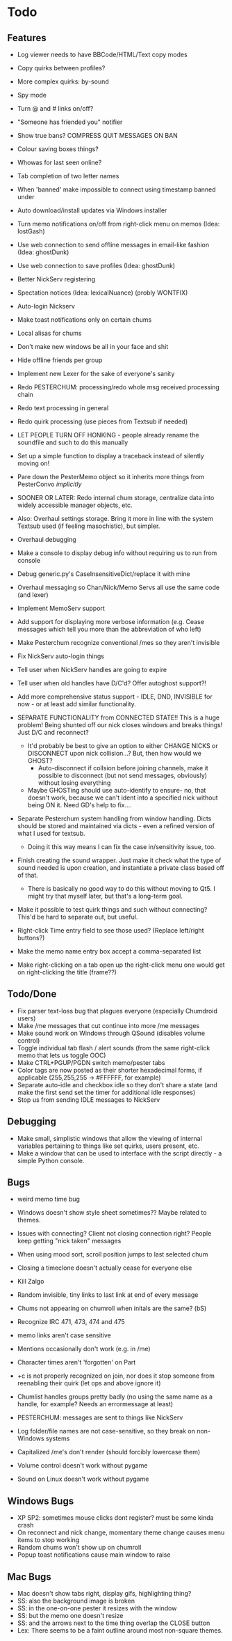 Todo
===============

Features
--------
* Log viewer needs to have BBCode/HTML/Text copy modes
* Copy quirks between profiles?
* More complex quirks: by-sound
* Spy mode
* Turn @ and # links on/off?
* "Someone has friended you" notifier
* Show true bans? COMPRESS QUIT MESSAGES ON BAN
* Colour saving boxes things?
* Whowas for last seen online?
* Tab completion of two letter names
* When 'banned' make impossible to connect using timestamp banned under
* Auto download/install updates via Windows installer
* Turn memo notifications on/off from right-click menu on memos (Idea: lostGash)
* Use web connection to send offline messages in email-like fashion (Idea: ghostDunk)
* Use web connection to save profiles (Idea: ghostDunk)
* Better NickServ registering
* Spectation notices (Idea: lexicalNuance) (probly WONTFIX)
* Auto-login Nickserv
* Make toast notifications only on certain chums
* Local alisas for chums
* Don't make new windows be all in your face and shit
* Hide offline friends per group

* Implement new Lexer for the sake of everyone's sanity
* Redo PESTERCHUM: processing/redo whole msg received processing chain
* Redo text processing in general
* Redo quirk processing (use pieces from Textsub if needed)
* LET PEOPLE TURN OFF HONKING - people already rename the soundfile and such to do this manually
* Set up a simple function to display a traceback instead of silently moving on!
* Pare down the PesterMemo object so it inherits more things from PesterConvo *implicitly*

* SOONER OR LATER: Redo internal chum storage, centralize data into widely accessible manager objects, etc.
* Also: Overhaul settings storage. Bring it more in line with the system Textsub used (if feeling masochistic), but simpler.
* Overhaul debugging
* Make a console to display debug info without requiring us to run from console
* Debug generic.py's CaseInsensitiveDict/replace it with mine
* Overhaul messaging so Chan/Nick/Memo Servs all use the same code (and lexer)
* Implement MemoServ support
* Add support for displaying more verbose information (e.g. Cease messages which tell you more than the abbreviation of who left)
* Make Pesterchum recognize conventional /mes so they aren't invisible
* Fix NickServ auto-login things
* Tell user when NickServ handles are going to expire
* Tell user when old handles have D/C'd? Offer autoghost support?!

* Add more comprehensive status support - IDLE, DND, INVISIBLE for now - or at least add similar functionality.
* SEPARATE FUNCTIONALITY from CONNECTED STATE!! This is a huge problem! Being shunted off our nick closes windows and breaks things! Just D/C and reconnect?
	* It'd probably be best to give an option to either CHANGE NICKS or DISCONNECT upon nick collision...? But, then how would we GHOST?
		* Auto-disconnect if collsion before joining channels, make it possible to disconnect (but not send messages, obviously) without losing everything
	* Maybe GHOSTing should use auto-identify to ensure- no, that doesn't work, because we can't ident into a specified nick without being ON it. Need GD's help to fix....

* Separate Pesterchum system handling from window handling. Dicts should be stored and maintained via dicts - even a refined version of what I used for textsub.
	* Doing it this way means I can fix the case in/sensitivity issue, too.

* Finish creating the sound wrapper. Just make it check what the type of sound needed is upon creation, and instantiate a private class based off of that.
	* There is basically no good way to do this without moving to Qt5. I might try that myself later, but that's a long-term goal.
* Make it possible to test quirk things and such without connecting? This'd be hard to separate out, but useful.
* Right-click Time entry field to see those used? (Replace left/right buttons?)
* Make the memo name entry box accept a comma-separated list
* Make right-clicking on a tab open up the right-click menu one would get on right-clicking the title (frame??)

Todo/Done
----
* Fix parser text-loss bug that plagues everyone (especially Chumdroid users)
* Make /me messages that cut continue into more /me messages
* Make sound work on Windows through QSound (disables volume control)
* Toggle individual tab flash / alert sounds (from the same right-click memo that lets us toggle OOC)
* Make CTRL+PGUP/PGDN switch memo/pester tabs
* Color tags are now posted as their shorter hexadecimal forms, if applicable (255,255,255 -> #FFFFFF, for example)
* Separate auto-idle and checkbox idle so they don't share a state (and make the first send set the timer for additional idle responses)
* Stop us from sending IDLE messages to NickServ

Debugging
----
* Make small, simplistic windows that allow the viewing of internal variables pertaining to things like set quirks, users present, etc.
* Make a window that can be used to interface with the script directly - a simple Python console.

Bugs
----
* weird memo time bug
* Windows doesn't show style sheet sometimes?? Maybe related to themes.
* Issues with connecting? Client not closing connection right? People keep getting "nick taken" messages
* When using mood sort, scroll position jumps to last selected chum
* Closing a timeclone doesn't actually cease for everyone else
* Kill Zalgo
* Random invisible, tiny links to last link at end of every message
* Chums not appearing on chumroll when initals are the same? (bS)
* Recognize IRC 471, 473, 474 and 475
* memo links aren't case sensitive

* Mentions occasionally don't work (e.g. in /me)
* Character times aren't 'forgotten' on Part
* +c is not properly recognized on join, nor does it stop someone from reenabling their quirk (let ops and above ignore it)
* Chumlist handles groups pretty badly (no using the same name as a handle, for example? Needs an errormessage at least)
* PESTERCHUM: messages are sent to things like NickServ
* Log folder/file names are not case-sensitive, so they break on non-Windows systems
* Capitalized /me's don't render (should forcibly lowercase them)

* Volume control doesn't work without pygame
* Sound on Linux doesn't work without pygame

Windows Bugs
------------
* XP SP2: sometimes mouse clicks dont register? must be some kinda crash
* On reconnect and nick change, momentary theme change causes menu items to stop working
* Random chums won't show up on chumroll
* Popup toast notifications cause main window to raise

Mac Bugs
--------
* Mac doesn't show tabs right, display gifs, highlighting thing?
* SS: also the background image is broken
* SS: in the one-on-one pester it resizes with the window
* SS: but the memo one doesn't resize
* SS: and the arrows next to the time thing overlap the CLOSE button
* Lex: There seems to be a faint outline around most non-square themes.
